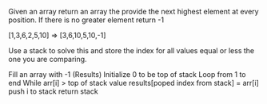 Given an array return an array the provide the next highest element at every position.
If there is no greater element return -1

[1,3,6,2,5,10] => [3,6,10,5,10,-1]

Use a stack to solve this and store the index for all values equal or less the one
you are comparing.


Fill an array with -1 (Results)
Initialize 0 to be top of stack
Loop from 1 to end
  While arr[i] > top of stack value
    results[poped index from stack] = arr[i] 
  push i to stack
return stack
